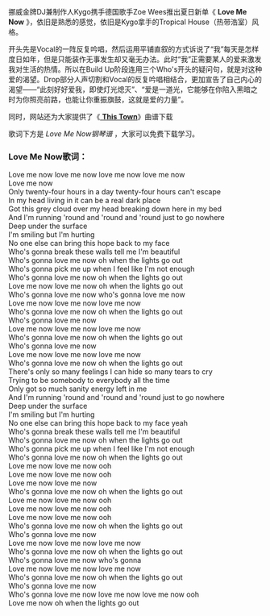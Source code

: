 

挪威金牌DJ兼制作人Kygo携手德国歌手Zoe Wees推出夏日新单《 **Love Me Now**
》，依旧是熟悉的感觉，依旧是Kygo拿手的Tropical House（热带浩室）风格。

开头先是Vocal的一阵反复吟唱，然后运用平铺直叙的方式诉说了“我”每天是怎样度日如年，但是只能装作无事发生却又毫无办法。此时“我”正需要某人的爱来激发我对生活的热情。所以在Build
Up阶段连用三个Who's开头的疑问句，就是对这种爱的渴望。Drop部分人声切割和Vocal的反复吟唱相结合，更加宣告了自己内心的渴望——“此刻好好爱我，即使灯光熄灭”、“爱是一道光，它能够在你陷入黑暗之时为你照亮前路，也能让你重振旗鼓，这就是爱的力量”。

同时，网站还为大家提供了《[ **This Town**](Music-8456-This-Town-Kygo-ft-Sasha-Sloan.html
"This Town")》曲谱下载

歌词下方是 _Love Me Now钢琴谱_ ，大家可以免费下载学习。

### Love Me Now歌词：

Love me now love me now love me now love me now  
Love me now  
Only twenty-four hours in a day twenty-four hours can't escape  
In my head living in it can be a real dark place  
Got this grey cloud over my head breaking down here in my bed  
And I'm running 'round and 'round and 'round just to go nowhere  
Deep under the surface  
I'm smiling but I'm hurting  
No one else can bring this hope back to my face  
Who's gonna break these walls tell me I'm beautiful  
Who's gonna love me now oh when the lights go out  
Who's gonna pick me up when I feel like I'm not enough  
Who's gonna love me now oh when the lights go out  
Love me now love me now oh when the lights go out  
Who's gonna love me now who's gonna love me now  
Love me now love me now love me now  
Who's gonna love me now oh when the lights go out  
Who's gonna love me now  
Love me now love me now love me now  
Who's gonna love me now oh when the lights go out  
Who's gonna love me now  
Love me now love me now love me now  
Who's gonna love me now oh when the lights go out  
There's only so many feelings I can hide so many tears to cry  
Trying to be somebody to everybody all the time  
Only got so much sanity energy left in me  
And I'm running 'round and 'round and 'round just to go nowhere  
Deep under the surface  
I'm smiling but I'm hurting  
No one else can bring this hope back to my face yeah  
Who's gonna break these walls tell me I'm beautiful  
Who's gonna love me now oh when the lights go out  
Who's gonna pick me up when I feel like I'm not enough  
Who's gonna love me now oh when the lights go out  
Love me now love me now ooh  
Love me now love me now ooh  
Love me now love me now  
Who's gonna love me now oh when the lights go out  
Love me now love me now ooh  
Love me now love me now ooh  
Love me now love me now ooh  
Who's gonna love me now oh when the lights go out  
Who's gonna love me now  
Love me now love me now love me now  
Who's gonna love me now oh when the lights go out  
Who's gonna love me now who's gonna  
Love me now love me now love me now  
Who's gonna love me now oh when the lights go out  
Who's gonna love me now  
Who's gonna love me now love me now love me now ooh  
Love me now oh when the lights go out

